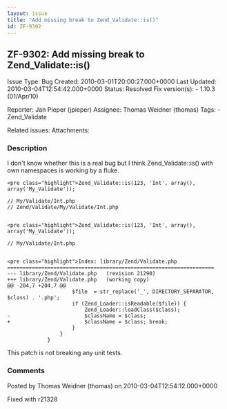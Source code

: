 ```yaml
---
layout: issue
title: "Add missing break to Zend_Validate::is()"
id: ZF-9302
---
```


ZF-9302: Add missing break to Zend\_Validate::is()
--------------------------------------------------

 Issue Type: Bug Created: 2010-03-01T20:00:27.000+0000 Last Updated: 2010-03-04T12:54:42.000+0000 Status: Resolved Fix version(s): - 1.10.3 (01/Apr/10)
 
 Reporter:  Jan Pieper (jpieper)  Assignee:  Thomas Weidner (thomas)  Tags: - Zend\_Validate
 
 Related issues: 
 Attachments: 
### Description

I don't know whether this is a real bug but I think Zend\_Validate::is() with own namespaces is working by a fluke.

 
    <pre class="highlight">Zend_Validate::is(123, 'Int', array(), array('My_Validate'));
    
    // My/Validate/Int.php
    // Zend/Validate/My/Validate/Int.php

 
    <pre class="highlight">Zend_Validate::is(123, 'Int', array(), array('My_Validate'));
    
    // My/Validate/Int.php

 
    <pre class="highlight">Index: library/Zend/Validate.php
    ===================================================================
    --- library/Zend/Validate.php   (revision 21290)
    +++ library/Zend/Validate.php   (working copy)
    @@ -204,7 +204,7 @@
                         $file  = str_replace('_', DIRECTORY_SEPARATOR, $class) . '.php';
                         if (Zend_Loader::isReadable($file)) {
                             Zend_Loader::loadClass($class);
    -                        $className = $class;
    +                        $className = $class; break;
                         }
                     }
                 }

This patch is not breaking any unit tests.

 

 

### Comments

Posted by Thomas Weidner (thomas) on 2010-03-04T12:54:12.000+0000

Fixed with r21328

 

 